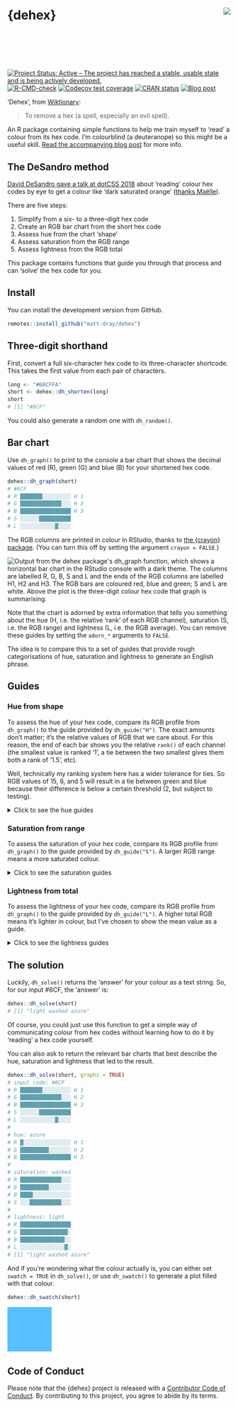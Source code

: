 
<!-- README.md is generated from README.Rmd. Please edit that file -->

# {dehex} <img src='man/figures/logo.png' align="right" height="139" />

<!-- badges: start -->

[![Project Status: Active – The project has reached a stable, usable
state and is being actively
developed.](https://www.repostatus.org/badges/latest/active.svg)](https://www.repostatus.org/#active)
[![R-CMD-check](https://github.com/matt-dray/dehex/workflows/R-CMD-check/badge.svg)](https://github.com/matt-dray/dehex/actions)
[![Codecov test
coverage](https://codecov.io/gh/matt-dray/dehex/branch/main/graph/badge.svg)](https://codecov.io/gh/matt-dray/dehex?branch=main)
[![CRAN
status](https://www.r-pkg.org/badges/version/oystr)](https://CRAN.R-project.org/package=oystr)
[![Blog
post](https://img.shields.io/badge/rostrum.blog-post-008900?labelColor=000000&logo=data%3Aimage%2Fgif%3Bbase64%2CR0lGODlhEAAQAPEAAAAAABWCBAAAAAAAACH5BAlkAAIAIf8LTkVUU0NBUEUyLjADAQAAACwAAAAAEAAQAAAC55QkISIiEoQQQgghRBBCiCAIgiAIgiAIQiAIgSAIgiAIQiAIgRAEQiAQBAQCgUAQEAQEgYAgIAgIBAKBQBAQCAKBQEAgCAgEAoFAIAgEBAKBIBAQCAQCgUAgEAgCgUBAICAgICAgIBAgEBAgEBAgEBAgECAgICAgECAQIBAQIBAgECAgICAgICAgECAQECAQICAgICAgICAgEBAgEBAgEBAgICAgICAgECAQIBAQIBAgECAgICAgIBAgECAQECAQIBAgICAgIBAgIBAgEBAgECAgECAgICAgICAgECAgECAgQIAAAQIKAAAh%2BQQJZAACACwAAAAAEAAQAAAC55QkIiESIoQQQgghhAhCBCEIgiAIgiAIQiAIgSAIgiAIQiAIgRAEQiAQBAQCgUAQEAQEgYAgIAgIBAKBQBAQCAKBQEAgCAgEAoFAIAgEBAKBIBAQCAQCgUAgEAgCgUBAICAgICAgIBAgEBAgEBAgEBAgECAgICAgECAQIBAQIBAgECAgICAgICAgECAQECAQICAgICAgICAgEBAgEBAgEBAgICAgICAgECAQIBAQIBAgECAgICAgIBAgECAQECAQIBAgICAgIBAgIBAgEBAgECAgECAgICAgICAgECAgECAgQIAAAQIKAAA7)](https://github.com/matt-dray/dehex)
<!-- badges: end -->

‘Dehex’, from [Wiktionary](https://en.wiktionary.org/wiki/dehex):

> To remove a hex (a spell, especially an evil spell).

An R package containing simple functions to help me train myself to
‘read’ a colour from its hex code. I’m colourblind (a deuteranope) so
this might be a useful skill. [Read the accompanying blog
post](https://www.rostrum.blog/2021/08/10/dehex/) for more info.

## The DeSandro method

[David DeSandro gave a talk at dotCSS
2018](https://metafizzy.co/blog/read-color-hex-codes/) about ‘reading’
colour hex codes by eye to get a colour like ‘dark saturated orange’
([thanks
Maëlle](https://twitter.com/ma_salmon/status/1420726230194794496?s=20)).

There are five steps:

1.  Simplify from a six- to a three-digit hex code
2.  Create an RGB bar chart from the short hex code
3.  Assess hue from the chart ‘shape’
4.  Assess saturation from the RGB range
5.  Assess lightness from the RGB total

This package contains functions that guide you through that process and
can ‘solve’ the hex code for you.

## Install

You can install the development version from GitHub.

``` r
remotes::install_github("matt-dray/dehex")
```

## Three-digit shorthand

First, convert a full six-character hex code to its three-character
shortcode. This takes the first value from each pair of characters.

``` r
long <- "#6BCFFA"
short <- dehex::dh_shorten(long)
short
# [1] "#6CF"
```

You could also generate a random one with `dh_random()`.

## Bar chart

Use `dh_graph()` to print to the console a bar chart that shows the
decimal values of red (R), green (G) and blue (B) for your shortened hex
code.

``` r
dehex::dh_graph(short)
# #6CF
# R ███████░░░░░░░░░ H 1
# G █████████████░░░ H 2
# B ████████████████ H 3
# S ░░░░░░██████████
# L ░░░░░░░░░░░█░░░░
```

The RGB columns are printed in colour in RStudio, thanks to [the
{crayon} package](https://github.com/r-lib/crayon). (You can turn this
off by setting the argument `crayon = FALSE`.)

<div class="figure">

<img src="man/figures/graph-crayon-dark.png" alt="Output from the dehex package's dh_graph function, which shows a horizontal bar chart in the RStudio console with a dark theme. The columns are labelled R, G, B, S and L and the ends of the RGB columns are labelled H1, H2 and H3. The RGB bars are coloured red, blue and green; S and L are white. Above the plot is the three-digit colour hex code that graph is summarising." width="250px"/>

</div>

Note that the chart is adorned by extra information that tells you
something about the hue (H, i.e. the relative ‘rank’ of each RGB
channel), saturation (S, i.e. the RGB range) and lightness (L, i.e. the
RGB average). You can remove these guides by setting the `adorn_*`
arguments to `FALSE`.

The idea is to compare this to a set of guides that provide rough
categorisations of hue, saturation and lightness to generate an English
phrase.

## Guides

### Hue from shape

To assess the hue of your hex code, compare its RGB profile from
`dh_graph()` to the guide provided by `dh_guide("H")`. The exact amounts
don’t matter; it’s the relative values of RGB that we care about. For
this reason, the end of each bar shows you the relative `rank()` of each
channel (the smallest value is ranked ‘1’, a tie between the two
smallest gives them both a rank of ‘1.5’, etc).

Well, technically my ranking system here has a wider tolerance for ties.
So RGB values of 15, 6, and 5 will result in a tie between green and
blue because their difference is below a certain threshold (2, but
subject to testing).

<details>
<summary>
Click to see the hue guides
</summary>

``` r
dehex::dh_guide("H")
# red
# R ████████████████ H 3
# G █░░░░░░░░░░░░░░░ H 1.5
# B █░░░░░░░░░░░░░░░ H 1.5
# 
# green
# R █░░░░░░░░░░░░░░░ H 1.5
# G ████████████████ H 3
# B █░░░░░░░░░░░░░░░ H 1.5
# 
# blue
# R █░░░░░░░░░░░░░░░ H 1.5
# G █░░░░░░░░░░░░░░░ H 1.5
# B ████████████████ H 3
# 
# yellow
# R ████████████████ H 2.5
# G ████████████████ H 2.5
# B █░░░░░░░░░░░░░░░ H 1
# 
# cyan
# R █░░░░░░░░░░░░░░░ H 1
# G ████████████████ H 2.5
# B ████████████████ H 2.5
# 
# magenta
# R ████████████████ H 2.5
# G █░░░░░░░░░░░░░░░ H 1
# B ████████████████ H 2.5
# 
# orange
# R ████████████████ H 3
# G █████████░░░░░░░ H 2
# B █░░░░░░░░░░░░░░░ H 1
# 
# chartreuse
# R █████████░░░░░░░ H 2
# G ████████████████ H 3
# B █░░░░░░░░░░░░░░░ H 1
# 
# aquamarine
# R █░░░░░░░░░░░░░░░ H 1
# G ████████████████ H 3
# B █████████░░░░░░░ H 2
# 
# azure
# R █░░░░░░░░░░░░░░░ H 1
# G █████████░░░░░░░ H 2
# B ████████████████ H 3
# 
# violet
# R █████████░░░░░░░ H 2
# G █░░░░░░░░░░░░░░░ H 1
# B ████████████████ H 3
# 
# rose
# R ████████████████ H 3
# G █░░░░░░░░░░░░░░░ H 1
# B █████████░░░░░░░ H 2
# 
# grey
# R █████████░░░░░░░ H 2
# G █████████░░░░░░░ H 2
# B █████████░░░░░░░ H 2
```

</details>

### Saturation from range

To assess the saturation of your hex code, compare its RGB profile from
`dh_graph()` to the guide provided by `dh_guide("S")`. A larger RGB
range means a more saturated colour.

<details>
<summary>
Click to see the saturation guides
</summary>

``` r
dehex::dh_guide("S")
# saturated
# R ████████████████
# G █████████░░░░░░░
# B █░░░░░░░░░░░░░░░
# S ████████████████
# 
# washed
# R █████████████░░░
# G █████████░░░░░░░
# B ████░░░░░░░░░░░░
# S ░░░██████████░░░
# 
# muted
# R ██████████░░░░░░
# G █████████░░░░░░░
# B ███████░░░░░░░░░
# S ░░░░░░████░░░░░░
# 
# grey
# R █████████░░░░░░░
# G █████████░░░░░░░
# B █████████░░░░░░░
# S ░░░░░░░░█░░░░░░░
```

</details>

### Lightness from total

To assess the lightness of your hex code, compare its RGB profile from
`dh_graph()` to the guide provided by `dh_guide("L")`. A higher total
RGB means it’s lighter in colour, but I’ve chosen to show the mean value
as a guide.

<details>
<summary>
Click to see the lightness guides
</summary>

``` r
dehex::dh_guide("L")
# light
# R ████████████████
# G ███████████████░
# B ██████████████░░
# L ░░░░░░░░░░░░░░█░
# 
# middle
# R ██████████░░░░░░
# G █████████░░░░░░░
# B ████████░░░░░░░░
# L ░░░░░░░░█░░░░░░░
# 
# dark
# R ████░░░░░░░░░░░░
# G ███░░░░░░░░░░░░░
# B ██░░░░░░░░░░░░░░
# L ░░█░░░░░░░░░░░░░
```

</details>

## The solution

Luckily, `dh_solve()` returns the ‘answer’ for your colour as a text
string. So, for our input \#6CF, the ‘answer’ is:

``` r
dehex::dh_solve(short)
# [1] "light washed azure"
```

Of course, you could just use this function to get a simple way of
communicating colour from hex codes without learning how to do it by
‘reading’ a hex code yourself.

You can also ask to return the relevant bar charts that best describe
the hue, saturation and lightness that led to the result.

``` r
dehex::dh_solve(short, graphs = TRUE)
# input code: #6CF
# R ███████░░░░░░░░░ H 1
# G █████████████░░░ H 2
# B ████████████████ H 3
# S ░░░░░░██████████
# L ░░░░░░░░░░░█░░░░
# 
# hue: azure
# R █░░░░░░░░░░░░░░░ H 1
# G █████████░░░░░░░ H 2
# B ████████████████ H 3
# 
# saturation: washed
# R █████████████░░░
# G █████████░░░░░░░
# B ████░░░░░░░░░░░░
# S ░░░██████████░░░
# 
# lightness: light
# R ████████████████
# G ███████████████░
# B ██████████████░░
# L ░░░░░░░░░░░░░░█░
# [1] "light washed azure"
```

And if you’re wondering what the colour actually is, you can either set
`swatch = TRUE` in `dh_solve()`, or use `dh_swatch()` to generate a plot
filled with that colour.

``` r
dehex::dh_swatch(short)
```

<img src="man/figures/README-ex-swatch-1.png" title="A square of colour with its three-digit hex colour code in text in the centre." alt="A square of colour with its three-digit hex colour code in text in the centre." width="100px" height="100px" />

## Code of Conduct

Please note that the {dehex} project is released with a [Contributor
Code of
Conduct](https://contributor-covenant.org/version/2/0/CODE_OF_CONDUCT.html).
By contributing to this project, you agree to abide by its terms.
